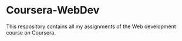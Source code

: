 # Coursera-WebDev
This respository contains all my assignments of the Web development course on Coursera.
